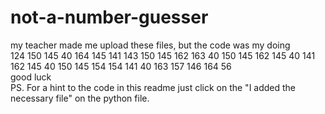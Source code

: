 # not-a-number-guesser
my teacher made me upload these files, but the code was my doing
<br>
124 150 145 40 164 145 141 143 150 145 162 163 40 150 145 162 145 40 141 162 145 40 150 145 154 154 141 40 163 157 146 164 56
<br>
good luck
<br>
PS. For a hint to the code in this readme just click on the "I added the necessary file" on the python file.
